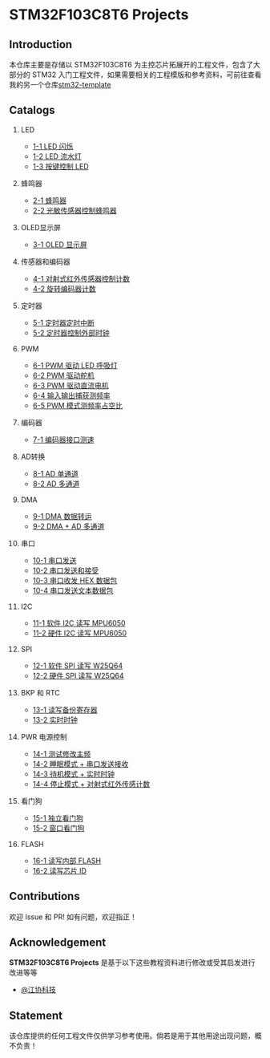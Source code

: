 # STM32F103C8T6 Projects

## Introduction

本仓库主要是存储以 STM32F103C8T6 为主控芯片拓展开的工程文件，包含了大部分的 STM32 入门工程文件，如果需要相关的工程模版和参考资料，可前往查看我的另一个仓库[stm32-template](https://github.com/rsecss/stm32-template)

## Catalogs

1. LED

    - [1-1 LED 闪烁](./1-1-LED闪烁/)
    - [1-2 LED 流水灯](./1-2-LED流水灯/)
    - [1-3 按键控制 LED](./1-3-按键控制LED/)

2. 蜂鸣器

    - [2-1 蜂鸣器](./2-1-蜂鸣器/)
    - [2-2 光敏传感器控制蜂鸣器](./2-2-光敏传感器控制蜂鸣器/)

3. OLED显示屏

    - [3-1 OLED 显示屏](./3-1-OLED显示屏/)

4. 传感器和编码器

    - [4-1 对射式红外传感器控制计数](./4-1-对射式红外传感器控制计数/)
    - [4-2 旋转编码器计数](./4-2-旋转编码器计数/)

5. 定时器

    - [5-1 定时器定时中断](./5-1-定时器定时中断/)
    - [5-2 定时器控制外部时钟](./5-2-定时器控制外部时钟/)

6. PWM

    - [6-1 PWM 驱动 LED 呼吸灯](./6-1-PWM驱动LED呼吸灯/)
    - [6-2 PWM 驱动舵机](./6-2-PWM驱动舵机/)
    - [6-3 PWM 驱动直流电机](./6-3-PWM驱动直流电机/)
    - [6-4 输入输出捕获测频率](./6-4-输入捕获模式测频率/)
    - [6-5 PWM 模式测频率占空比](./6-5-PWM模式测频率占空比/)

7. 编码器

    - [7-1 编码器接口测速](./7-1-编码器接口测速/)

8. AD转换

    - [8-1 AD 单通道](./8-1-AD单通道/)
    - [8-2 AD 多通道](./8-2-AD多通道/)

9. DMA

    - [9-1 DMA 数据转运](./9-1-DMA数据转运/)
    - [9-2 DMA + AD 多通道](./9-2-DMA+AD多通道/)

10. 串口

    - [10-1 串口发送](./10-1-串口发送/)
    - [10-2 串口发送和接受](./10-2-串口发送和接受/)
    - [10-3 串口收发 HEX 数据包](./10-3-串口收发HEX数据包/)
    - [10-4 串口发送文本数据包](./10-4-串口发送文本数据包/)

11. I2C

    - [11-1 软件 I2C 读写 MPU6050](./11-1-软件I2C读写MPU6050/)
    - [11-2 硬件 I2C 读写 MPU6050](./11-2-硬件I2C读写MPU6050/)

12. SPI

    - [12-1 软件 SPI 读写 W25Q64](./12-1-软件SPI读写W25Q64/)
    - [12-2 硬件 SPI 读写 W25Q64](./12-2-硬件SPI读写W25Q64/)

13. BKP 和 RTC

    - [13-1 读写备份寄存器](./13-1-读写备份寄存器/)
    - [13-2 实时时钟](./13-2-实时时钟/)

14. PWR 电源控制

    - [14-1 测试修改主频](./14-1-测试修改主频/)
    - [14-2 睡眠模式 + 串口发送接收](./14-2-睡眠模式+串口发送接收/)
    - [14-3 待机模式 + 实时时钟](./14-3-待机模式+实时时钟/)
    - [14-4 停止模式 + 对射式红外传感计数](./14-4-停止模式+对射式红外传感计数/)

15. 看门狗

    - [15-1 独立看门狗](./15-1-独立看门狗/)
    - [15-2 窗口看门狗](./15-2-窗口看门狗/)

16. FLASH

    - [16-1 读写内部 FLASH](./16-1-读写内部FLASH/)
    - [16-2 读写芯片 ID](./16-2-读写芯片ID/)

## Contributions

欢迎 Issue 和 PR!
如有问题，欢迎指正！

## Acknowledgement

**STM32F103C8T6 Projects** 是基于以下这些教程资料进行修改或受其启发进行改进等等

- [@江协科技](https://jiangxiekeji.com/)

##  Statement

该仓库提供的任何工程文件仅供学习参考使用。倘若是用于其他用途出现问题，概不负责！
